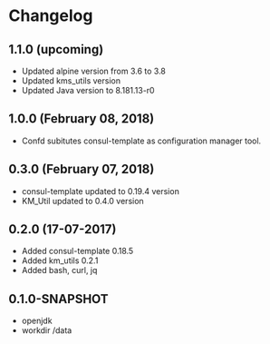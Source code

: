 # Changelog

## 1.1.0 (upcoming)

* Updated alpine version from 3.6 to 3.8
* Updated kms_utils version
* Updated Java version to 8.181.13-r0 

## 1.0.0 (February 08, 2018)

* Confd subitutes consul-template as configuration manager tool.

## 0.3.0 (February 07, 2018)

* consul-template updated to 0.19.4 version
* KM_Util updated to 0.4.0 version
 
## 0.2.0 (17-07-2017)

* Added consul-template 0.18.5
* Added km_utils 0.2.1
* Added bash, curl, jq

## 0.1.0-SNAPSHOT

* openjdk
* workdir /data
